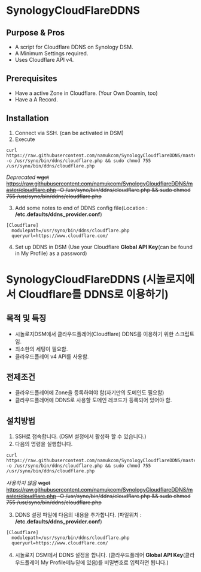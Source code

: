 SynologyCloudFlareDDNS
========================

Purpose & Pros
---------------
* A script for Cloudflare DDNS on Synology DSM.
* A Minimum Settings required.
* Uses Cloudflare API v4.

Prerequisites
---------------
* Have a active Zone in Cloudflare. (Your Own Doamin, too)
* Have a A Record.

Installation
----------------
1. Connect via SSH. (can be activated in DSM)
2. Execute 
```
curl https://raw.githubusercontent.com/namukcom/SynologyCloudflareDDNS/master/cloudflare.php -o /usr/syno/bin/ddns/cloudflare.php && sudo chmod 755 /usr/syno/bin/ddns/cloudflare.php
```

*Deprecated* ~~wget https://raw.githubusercontent.com/namukcom/SynologyCloudflareDDNS/master/cloudflare.php -O /usr/syno/bin/ddns/cloudflare.php && sudo chmod 755 /usr/syno/bin/ddns/cloudflare.php~~


3. Add some notes to end of DDNS config file(Location : __/etc.defaults/ddns_provider.conf__)
```
[Cloudflare]
  modulepath=/usr/syno/bin/ddns/cloudflare.php
  queryurl=https://www.cloudflare.com/
```
4. Set up DDNS in DSM (Use your Cloudflare __Global API Key__(can be found in My Profile) as a password)

SynologyCloudFlareDDNS (시놀로지에서 Cloudflare를 DDNS로 이용하기)
========================

목적 및 특징
---------------
* 시놀로지DSM에서 클라우드플레어(Cloudflare) DDNS를 이용하기 위한 스크립트임.
* 최소한의 세팅이 필요함.
* 클라우드플레어 v4 API를 사용함.

전제조건
---------------
* 클라우드플레어에 Zone을 등록하여야 함(자기만의 도메인도 필요함)
* 클라우드플레어에 DDNS로 사용할 도메인 레코드가 등록되어 있어야 함.

설치방법
----------------
1. SSH로 접속합니다. (DSM 설정에서 활성화 할 수 있습니다.)
2. 다음의 명령을 실행합니다.
```
curl https://raw.githubusercontent.com/namukcom/SynologyCloudflareDDNS/master/cloudflare.php -o /usr/syno/bin/ddns/cloudflare.php && sudo chmod 755 /usr/syno/bin/ddns/cloudflare.php
```
*사용하지 않음* ~~wget https://raw.githubusercontent.com/namukcom/SynologyCloudflareDDNS/master/cloudflare.php -O /usr/syno/bin/ddns/cloudflare.php && sudo chmod 755 /usr/syno/bin/ddns/cloudflare.php~~

3. DDNS 설정 파일에 다음의 내용을 추가합니다. (파일위치 : __/etc.defaults/ddns_provider.conf__)
```
[Cloudflare]
  modulepath=/usr/syno/bin/ddns/cloudflare.php
  queryurl=https://www.cloudflare.com/
```
4. 시놀로지 DSM에서 DDNS 설정을 합니다. (클라우드플레어 __Global API Key__(클라우드플레어 My Profile메뉴밑에 있음)를 비밀번호로 입력하면 됩니다.)
